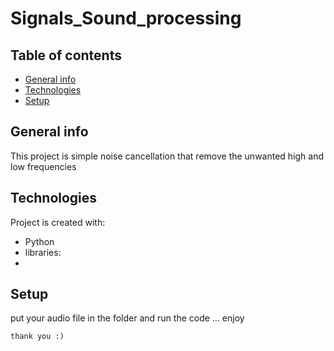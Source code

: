 # Signals_Sound_processing
## Table of contents
* [General info](#general-info)
* [Technologies](#technologies)
* [Setup](#setup)

## General info
This project is simple noise cancellation that remove the unwanted 
high and low frequencies 

	
## Technologies
Project is created with:
* Python 
* libraries: 
* 
	
## Setup
put your audio file in the folder and run the code ... enjoy

```
thank you :)
```